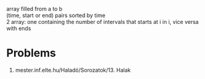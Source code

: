 array filled from a to b  
(time, start or end) pairs sorted by time  
2 array: one containing the number of intervals that starts at i in i, vice versa with ends  

# Problems
1. mester.inf.elte.hu/Haladó/Sorozatok/13. Halak
